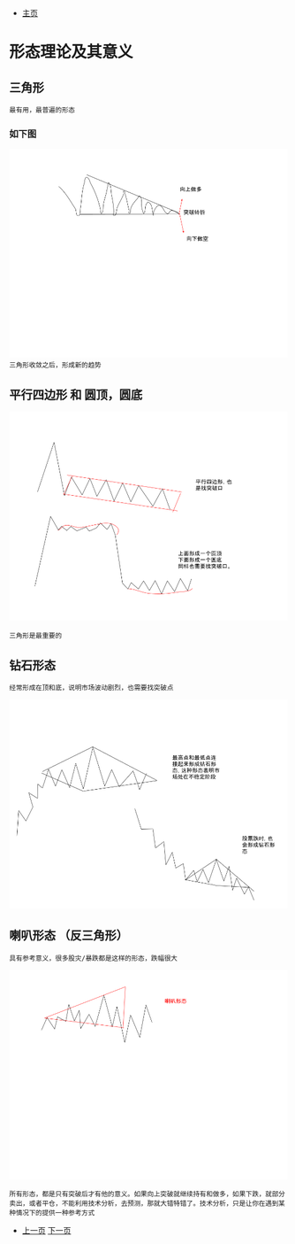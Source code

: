 
- [主页](../README.md)

# 形态理论及其意义

## 三角形
 `最有用，最普遍的形态`

### 如下图
![Image](../assets/img/三角形.png)
`三角形收敛之后，形成新的趋势`

## 平行四边形 和 圆顶，圆底

![Image](../assets/img/平行四边形以及圆顶和圆底.png)

`三角形是最重要的`

## 钻石形态
`经常形成在顶和底，说明市场波动剧烈，也需要找突破点`

![Image](../assets/img/钻石形态.png)

## 喇叭形态 （反三角形）
`具有参考意义，很多股灾/暴跌都是这样的形态，跌幅很大`

![Image](../assets/img/喇叭形态.png)


`所有形态，都是只有突破后才有他的意义。如果向上突破就继续持有和做多，如果下跌，就部分卖出，或者平仓，不能利用技术分析，去预测，那就大错特错了。技术分析，只是让你在遇到某种情况下的提供一种参考方式`

- [上一页](./什么是通道线和拐点.md)     [下一页](./什么是M头W底什么是理查德沙贝克的逆转与持续理论.md)